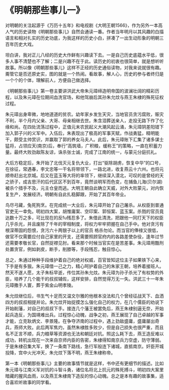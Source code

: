 # 《明朝那些事儿一》

对明朝的关注起源于《万历十五年》和电视剧《大明王朝1566》，作为另外一本高人气的历史读物《明朝那些事儿》自然会通读一番。作者当年明月以其风趣的白描语言和相对扎实的历史功底，为我这样的历史小白，拼凑了一出生动形象的明朝三百年历史大戏。

坦白讲，我对正儿八经的历史大作鲜有兴趣读下去。一是自己历史底蕴水平低，很多人事不清楚也不了解；二是兴趣不在于此。读历史的初衷也很简单，就是想听听故事。所以像《明朝那些事儿》这样不正经的历史通俗读物，对我来说就很有趣。甭管它是否还原史实，图的就是一个热闹。看故事，解人心，历史的参与者终归是一个个的个体，理解前人，方便自己做选择。

《明朝那些事儿》第一卷主要讲洪武大帝朱元璋缔造明帝国的波澜壮阔的精彩历程，以及朱元璋在位期间血洗官场，和他驾崩后其孙朱允炆与燕王朱棣的殊死征权过程。

朱元璋出身卑微，地地道道的贫农。幼年家乡发生天灾，当地官员贪污腐败，赈灾不利，半个月内父亲、大哥、母亲相继去世。朱含泪葬送亲人，走投无路下作了化缘和尚。在四处流荡过程中，正值元末农民起义大潮风起云涌，朱元璋阴差阳错下加入郭子兴的义军中。入伍后，朱表现出了极高的军事天赋，作战勇猛，精明能干，颇受主帅赏识，并赢取了郭的养女马夫人。此后，朱元璋账下汇集了诸多谋士猛将，占领应天(南京)后，奉行“高筑墙，广积粮，缓称王”的策略，一直在积蓄力量。最终大败劲敌陈友谅，诛杀张士诚，完成了江南的统一，与蒙元分庭抗礼。

大后方稳定后，朱开始了北伐灭元复仇大业，打出“驱除胡虏，恢复中华”的口号，在徐征，常遇春，李文忠等一干名将带领下，一路北进，收复燕云十六州。也将元顺帝赶出北京城。后又在蓝玉等大将的率领下，继续深入漠北，可叹的是曾经的天之骄子，成吉思汗的后代区区不到百年，竟然谈明军而色变，在捕鱼儿海(贝尔湖)被杀个措手不及，元主仓皇而逃。大明王朝自此确立天威，对外大败蒙元，对内恢复生产，发展经济。明朝有自此扎稳脚跟，开始了其百年帝业。

鸟尽弓藏，兔死狗烹。在完成统一大业后，朱元璋开始了自己屠杀。从权臣到普通官吏无一幸免。明初四大案，胡惟庸案、空印案、郭恒案、蓝玉案。杀戮的官员竟达数十万之多，可比现在的反fu残忍多了。朱借此清洗，把跟他一同打天下的权臣几乎杀光，并且废除了千年的宰相制度，将权力牢牢把握在自己手中。他对贪污有根深蒂固的怨恨，贪污六十两银子以上的官员
格杀勿论。而当官的俸禄又很低，做官不仅需要应付自己家里的开支，还需要照顾官府内的各路差使杂役，逢年过节还需要孝敬长官，自然捉襟见肘。看来那个时候当官实在是苦差事。朱元璋用酷刑处置贪官，例如剥皮，断手，削膝等，手段残忍，触目惊心。

总之，朱通过种种手段维护着自己的绝对权威，百官皆知这位主子如果铁下心来，下手是有多狠。朱元璋借一己之力，精心呵护着自己的朱家王朝，培养着接班人。然天不遂人愿，太子朱标早逝，传位其孙朱允炆。朱元璋为孙子杀光了有权势的外臣，培养了几个能干的叔叔辅佐，这样安排，自然觉得万无一失。洪武三十一年朱元璋撒手人寰，葬于紫金山明孝陵。

朱允炆继位后，书生气十足而又温文尔雅的他根本没法和几个曾经征战天下、血洒四方的叔叔相提并论。朱允炆开始捉摸怎么强化自己的权力，在几个儒臣的劝说下开始削藩，对自己的叔叔下手。接连几个藩王被罢免后，燕王朱棣别逼无奈，开始起兵造反，为国靖难出兵。过程惊心动魄，战争之初，燕王展现了自己卓越的军事才能，立克耿炳文、李景隆。在争夺济南的过程中，遇上劲敌盛庸，盛庸屡出奇兵，燕师大败。此后两军焦灼，虽然朱棣胜多败少，但是自己损失也很严重，而且名不正言不顺，兵力粮草等资源也无法和朝廷对抗。照这么耗下去，燕王造反难以成功，转机出现在一次来自京师内臣的告密，朱棣得知南京兵力空虚，防守薄弱。于是朱棣召集大军，换了一条南下路线，急行军般连下诸城，直抵南京。奸臣开城投降，宫中火光冲天，朱允炆下落不明，燕王朱棣称帝。

第一本《明朝那些事儿》主要的故事情节就是这样，书中还有更细节的描述。比如朱元璋与江南义军对抗的斗智斗勇，诸位名将北上抗元的殊死搏斗，明初四大案里暗藏的腥风血雨，以及燕王朱棣南下造反的惊心动魄。总之是本有趣的故事集，适合喜欢听故事的同学看。

